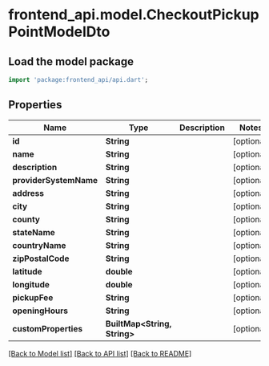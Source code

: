 # frontend_api.model.CheckoutPickupPointModelDto

## Load the model package
```dart
import 'package:frontend_api/api.dart';
```

## Properties
Name | Type | Description | Notes
------------ | ------------- | ------------- | -------------
**id** | **String** |  | [optional] 
**name** | **String** |  | [optional] 
**description** | **String** |  | [optional] 
**providerSystemName** | **String** |  | [optional] 
**address** | **String** |  | [optional] 
**city** | **String** |  | [optional] 
**county** | **String** |  | [optional] 
**stateName** | **String** |  | [optional] 
**countryName** | **String** |  | [optional] 
**zipPostalCode** | **String** |  | [optional] 
**latitude** | **double** |  | [optional] 
**longitude** | **double** |  | [optional] 
**pickupFee** | **String** |  | [optional] 
**openingHours** | **String** |  | [optional] 
**customProperties** | **BuiltMap&lt;String, String&gt;** |  | [optional] 

[[Back to Model list]](../README.md#documentation-for-models) [[Back to API list]](../README.md#documentation-for-api-endpoints) [[Back to README]](../README.md)


